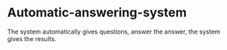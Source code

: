 # Automatic-answering-system
The system automatically gives questions, answer the answer, the system gives the results.
